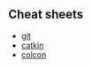 ## Cheat sheets
- [git](https://github.com/YueErro/cheatsheets/blob/master/cheat_sheets/git.md)
- [catkin](https://github.com/YueErro/cheatsheets/blob/master/cheat_sheets/ROS/catkin.md)
- [colcon](https://github.com/YueErro/cheatsheets/blob/master/cheat_sheets/ROS2/colcon.md)
